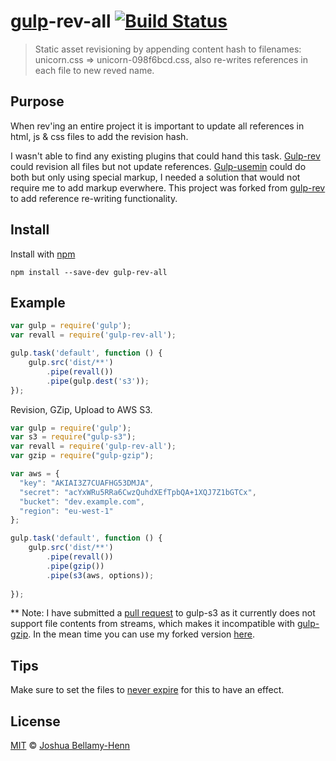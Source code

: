 # [gulp](https://github.com/wearefractal/gulp)-rev-all [![Build Status](https://travis-ci.org/smysnk/gulp-rev-all.png?branch=master)](https://travis-ci.org/smysnk/gulp-rev-all)

> Static asset revisioning by appending content hash to filenames: unicorn.css => unicorn-098f6bcd.css, also re-writes references in each file to new reved name.


## Purpose

When rev'ing an entire project it is important to update all references in html, js & css files to add the revision hash.

I wasn't able to find any existing plugins that could hand this task.
[Gulp-rev](https://github.com/sindresorhus/gulp-rev) could revision all files but not update references.
[Gulp-usemin](https://www.npmjs.org/package/gulp-usemin) could do both but only using special markup, I needed a solution that would not require me to add markup everwhere.
This project was forked from [gulp-rev](https://github.com/sindresorhus/gulp-rev) to add reference re-writing functionality.


## Install

Install with [npm](https://npmjs.org/package/gulp-rev-all)

```
npm install --save-dev gulp-rev-all
```

## Example

```js
var gulp = require('gulp');
var revall = require('gulp-rev-all');

gulp.task('default', function () {
    gulp.src('dist/**')
        .pipe(revall())
        .pipe(gulp.dest('s3'));
});
```

Revision, GZip, Upload to AWS S3.
```js
var gulp = require('gulp');
var s3 = require("gulp-s3");
var revall = require('gulp-rev-all');
var gzip = require("gulp-gzip");

var aws = {
  "key": "AKIAI3Z7CUAFHG53DMJA",
  "secret": "acYxWRu5RRa6CwzQuhdXEfTpbQA+1XQJ7Z1bGTCx",
  "bucket": "dev.example.com",
  "region": "eu-west-1"
};

gulp.task('default', function () {
    gulp.src('dist/**')
        .pipe(revall())
        .pipe(gzip())
        .pipe(s3(aws, options));
        
});
```
** Note: I have submitted a [pull request](https://github.com/nkostelnik/gulp-s3/pull/7) to gulp-s3 as it currently does not support file contents from streams, which makes it incompatible with [gulp-gzip](https://github.com/jstuckey/gulp-gzip).  In the mean time you can use my forked version [here](https://github.com/smysnk/gulp-s3).

## Tips

Make sure to set the files to [never expire](http://developer.yahoo.com/performance/rules.html#expires) for this to have an effect.


## License

[MIT](http://opensource.org/licenses/MIT) © [Joshua Bellamy-Henn](http://www.psidox.com)